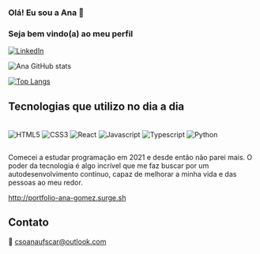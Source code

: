 ### Olá! Eu sou a Ana 👋
### Seja bem vindo(a) ao meu perfil

[![LinkedIn](https://img.shields.io/badge/LinkedIn-0077B5?style=for-the-badge&logo=linkedin&logoColor=white)](https://www.linkedin.com/in/ana-flávia-gomez-2a001521b/)

![Ana GitHub stats](https://github-readme-stats.vercel.app/api?username=anafgomez&show_icons=true&theme=dracula)

[![Top Langs](https://github-readme-stats.vercel.app/api/top-langs/?username=anuraghazra&layout=compact)](https://github.com/anuraghazra/github-readme-stats)

## Tecnologias que utilizo no dia a dia

<div style="display: inline_block"><br/>
<img align="center" alt="HTML5" src="https://img.shields.io/badge/HTML5-E34F26?style=for-the-badge&logo=html5&logoColor=white" />
<img align="center" alt="CSS3" src="https://img.shields.io/badge/CSS3-1572B6?style=for-the-badge&logo=css3&logoColor=white" />
<img align="center" alt="React" src="https://img.shields.io/badge/React-20232A?style=for-the-badge&logo=react&logoColor=61DAFB" />
<img align="center" alt="Javascript" src="https://img.shields.io/badge/JavaScript-F7DF1E?style=for-the-badge&logo=javascript&logoColor=black"/>
<img align="center" alt="Typescript" src="https://img.shields.io/badge/TypeScript-007ACC?style=for-the-badge&logo=typescript&logoColor=white" />
<img align="center" alt="Python" src="https://img.shields.io/badge/Python-14354C?style=for-the-badge&logo=python&logoColor=white"/>
</div>

##

Comecei a estudar programação em 2021 e desde então não parei mais. O poder da tecnologia é algo incrível que me faz buscar por um autodesenvolvimento contínuo, capaz de melhorar a minha vida e das pessoas ao meu redor.

http://portfolio-ana-gomez.surge.sh

## Contato

📧 csoanaufscar@outlook.com


